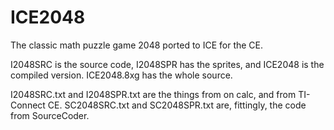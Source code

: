 # ICE2048
The classic math puzzle game 2048 ported to ICE for the CE. 

I2048SRC is the source code, I2048SPR has the sprites, and ICE2048 is the compiled version. ICE2048.8xg has the whole source. 

I2048SRC.txt and I2048SPR.txt are the things from on calc, and from TI-Connect CE. SC2048SRC.txt and SC2048SPR.txt are, fittingly, the code from SourceCoder. 
